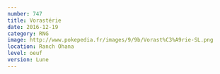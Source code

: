 ```yaml
---
number: 747
title: Vorastérie
date: 2016-12-19
category: RNG
image: http://www.pokepedia.fr/images/9/9b/Vorast%C3%A9rie-SL.png
location: Ranch Ohana
level: oeuf
version: Lune
---
```

